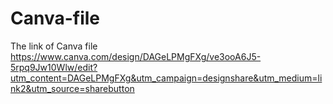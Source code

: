 # Canva-file
The link of Canva file
https://www.canva.com/design/DAGeLPMgFXg/ve3ooA6J5-5rpq9Jw10Wlw/edit?utm_content=DAGeLPMgFXg&utm_campaign=designshare&utm_medium=link2&utm_source=sharebutton
